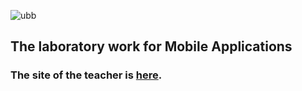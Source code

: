 ![ubb](https://user-images.githubusercontent.com/64086283/102396628-5faa7780-3fe5-11eb-9c8e-cd192a6bdfd6.png)
## The laboratory work for Mobile Applications
### The site of the teacher is [here](https://www.cs.ubbcluj.ro/~ilazar/).

